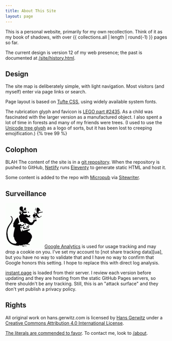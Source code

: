 ```yaml
---
title: About This Site
layout: page
---
```


This is a personal website, primarily for my own recollection. Think of it as my book of shadows, with over {{ collections.all | length | round(-1) }} pages so far.

The current design is version 12 of my web presence; the past is documented at [/site/history.html](history.html).

## Design

The site map is deliberately simple, with light navigation. Most visitors (and myself) enter via page links or search.

Page layout is based on [Tufte CSS](https://edwardtufte.github.io/tufte-css/), using widely available system fonts.

The rubrication glyph and favicon is [LEGO part #2435][tree]. As a child was fascinated with the larger version as a manufactured object. I also spent a lot of time in forests and many of my friends were trees. (I used to use the [Unicode tree glyph][unicode] as a logo of sorts, but it has been lost to creeping emojification.)
<span class="marginnote">{% tree 99 %}</span>

[tree]: https://www.bricklink.com/v2/catalog/catalogitem.page?P=2435
[big tree]: https://www.bricklink.com/v2/catalog/catalogitem.page?P=3471
[unicode]: https://unicode-table.com/en/1F332/

## Colophon
BLAH
The content of the site is in a [git repository](https://github.com/gerwitz/hgc-v12/). When the repository is pushed to GitHub, [Netlify](https://www.netlify.com/) runs [Eleventy](https://www.11ty.io/) to generate static HTML and host it.

Some content is added to the repo with [Micropub](https://micropub.net/) via [Sitewriter](https://sitewriter.net/).

## Surveillance

<span class="marginnote">![listener](rat-mic.png)</span>
[Google Analytics](https://www.google.com/analytics/) is used for usage tracking and may drop a cookie on you. I've set my account to [not share tracking data][ua], but you have no way to validate that and I have no way to confirm that Google honors this setting. I hope to replace this with direct log analysis.

[instant.page](https://instant.page/) is loaded from their server. I review each version before updating and they are hosting from the static GitHub Pages servers, so there shouldn't be any tracking. Still, this is an "attack surface" and they don't yet publish a privacy policy.

<!--
Other external resources are referenced, including [Twitter's][twttr] scripts for explicit pop-ups and jQuery from [their CDN][jquery]. On the [homepage](/) a [Flickr][] script is loaded which insists on loading a Yahoo geolocation script as well as requested assets. None of these should be using this to track you, but my control is limited so YMMV.

[ua]: https://support.google.com/analytics/answer/1011397?hl=en
[twttr]: https://dev.twitter.com/docs/intents
[jquery]: https://code.jquery.com/
[flickr]: http://www.flickr.com/badge.gne
-->

## Rights

All original work on <span xmlns:dct="http://purl.org/dc/terms/" property="dct:title">hans.gerwitz.com</span> is licensed by <a xmlns:cc="http://creativecommons.org/ns#" href="https://hans.gerwitz.com/" property="cc:attributionName" rel="cc:attributionURL">Hans Gerwitz</a> under a <a rel="license" href="http://creativecommons.org/licenses/by/4.0/">Creative Commons Attribution 4.0 International License</a>.

[The literals are commended to favor](http://www.languagehat.com/archives/004068.php). To contact me, look to [/about](/about/).

